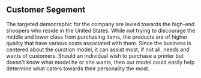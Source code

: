 ## Customer Segement

The targeted democraphic for the company are levied towards the high-end shoopers who reside in the United States. While not trying to discourage the middle and lower class from purchasing items, the products are of higher quailty that have various costs associated with them. Since the business is centered about the curation model, it can assist most, if not all, needs and wants of customers. Should an individual wish to purchase a printer but doesn't know what model he or she wants, then our model could easily help determine what caters towards their personality the most.  
